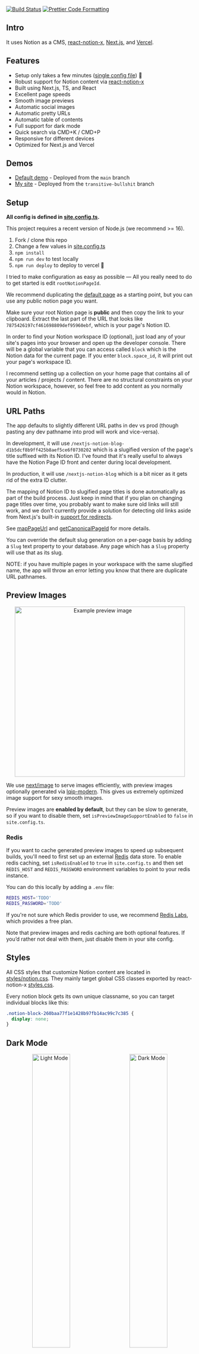 [![Build Status](https://github.com/transitive-bullshit/nextjs-notion-starter-kit/actions/workflows/build.yml/badge.svg)](https://github.com/transitive-bullshit/nextjs-notion-starter-kit/actions/workflows/build.yml) [![Prettier Code Formatting](https://img.shields.io/badge/code_style-prettier-brightgreen.svg)](https://prettier.io)

## Intro

It uses Notion as a CMS, [react-notion-x](https://github.com/NotionX/react-notion-x), [Next.js](https://nextjs.org/), and [Vercel](https://vercel.com).

## Features

- Setup only takes a few minutes ([single config file](./site.config.ts)) 💪
- Robust support for Notion content via [react-notion-x](https://github.com/NotionX/react-notion-x)
- Built using Next.js, TS, and React
- Excellent page speeds
- Smooth image previews
- Automatic social images
- Automatic pretty URLs
- Automatic table of contents
- Full support for dark mode
- Quick search via CMD+K / CMD+P
- Responsive for different devices
- Optimized for Next.js and Vercel

## Demos

- [Default demo](https://nextjs-notion-starter-kit.transitivebullsh.it) - Deployed from the `main` branch
- [My site](https://transitivebullsh.it) - Deployed from the `transitive-bullshit` branch

## Setup

**All config is defined in [site.config.ts](./site.config.ts).**

This project requires a recent version of Node.js (we recommend >= 16).

1. Fork / clone this repo
2. Change a few values in [site.config.ts](./site.config.ts)
3. `npm install`
4. `npm run dev` to test locally
5. `npm run deploy` to deploy to vercel 💪

I tried to make configuration as easy as possible — All you really need to do to get started is edit `rootNotionPageId`.

We recommend duplicating the [default page](https://notion.so/7875426197cf461698809def95960ebf) as a starting point, but you can use any public notion page you want.

Make sure your root Notion page is **public** and then copy the link to your clipboard. Extract the last part of the URL that looks like `7875426197cf461698809def95960ebf`, which is your page's Notion ID.

In order to find your Notion workspace ID (optional), just load any of your site's pages into your browser and open up the developer console. There will be a global variable that you can access called `block` which is the Notion data for the current page. If you enter `block.space_id`, it will print out your page's workspace ID.

I recommend setting up a collection on your home page that contains all of your articles / projects / content. There are no structural constraints on your Notion workspace, however, so feel free to add content as you normally would in Notion.

## URL Paths

The app defaults to slightly different URL paths in dev vs prod (though pasting any dev pathname into prod will work and vice-versa).

In development, it will use `/nextjs-notion-blog-d1b5dcf8b9ff425b8aef5ce6f0730202` which is a slugified version of the page's title suffixed with its Notion ID. I've found that it's really useful to always have the Notion Page ID front and center during local development.

In production, it will use `/nextjs-notion-blog` which is a bit nicer as it gets rid of the extra ID clutter.

The mapping of Notion ID to slugified page titles is done automatically as part of the build process. Just keep in mind that if you plan on changing page titles over time, you probably want to make sure old links will still work, and we don't currently provide a solution for detecting old links aside from Next.js's built-in [support for redirects](https://nextjs.org/docs/api-reference/next.config.js/redirects).

See [mapPageUrl](./lib/map-page-url.ts) and [getCanonicalPageId](https://github.com/NotionX/react-notion-x/blob/master/packages/notion-utils/src/get-canonical-page-id.ts) for more details.

You can override the default slug generation on a per-page basis by adding a `Slug` text property to your database. Any page which has a `Slug` property will use that as its slug.

NOTE: if you have multiple pages in your workspace with the same slugified name, the app will throw an error letting you know that there are duplicate URL pathnames.

## Preview Images

<p align="center">
  <img alt="Example preview image" src="https://user-images.githubusercontent.com/552829/160142320-35343317-aa9e-4710-bcf7-67e5cdec586d.gif" width="458">
</p>

We use [next/image](https://nextjs.org/docs/api-reference/next/image) to serve images efficiently, with preview images optionally generated via [lqip-modern](https://github.com/transitive-bullshit/lqip-modern). This gives us extremely optimized image support for sexy smooth images.

Preview images are **enabled by default**, but they can be slow to generate, so if you want to disable them, set `isPreviewImageSupportEnabled` to `false` in `site.config.ts`.

### Redis

If you want to cache generated preview images to speed up subsequent builds, you'll need to first set up an external [Redis](https://redis.io) data store. To enable redis caching, set `isRedisEnabled` to `true` in `site.config.ts` and then set `REDIS_HOST` and `REDIS_PASSWORD` environment variables to point to your redis instance.

You can do this locally by adding a `.env` file:

```bash
REDIS_HOST='TODO'
REDIS_PASSWORD='TODO'
```

If you're not sure which Redis provider to use, we recommend [Redis Labs](https://redis.com), which provides a free plan.

Note that preview images and redis caching are both optional features. If you’d rather not deal with them, just disable them in your site config.

## Styles

All CSS styles that customize Notion content are located in [styles/notion.css](./styles/notion.css). They mainly target global CSS classes exported by react-notion-x [styles.css](https://github.com/NotionX/react-notion-x/blob/master/packages/react-notion-x/src/styles.css).

Every notion block gets its own unique classname, so you can target individual blocks like this:

```css
.notion-block-260baa77f1e1428b97fb14ac99c7c385 {
  display: none;
}
```

## Dark Mode

<p align="center">
  <img alt="Light Mode" src="https://transitive-bs.notion.site/image/https%3A%2F%2Fs3-us-west-2.amazonaws.com%2Fsecure.notion-static.com%2F83ea9f0f-4761-4c0b-b53e-1913627975fc%2Ftransitivebullsh.it_-opt.jpg?table=block&id=ed7e8f60-c6d1-449e-840b-5c7762505c44&spaceId=fde5ac74-eea3-4527-8f00-4482710e1af3&width=2000&userId=&cache=v2" width="45%">
&nbsp; &nbsp; &nbsp; &nbsp;
  <img alt="Dark Mode" src="https://transitive-bs.notion.site/image/https%3A%2F%2Fs3-us-west-2.amazonaws.com%2Fsecure.notion-static.com%2Fc0839d6c-7141-48df-8afd-69b27fed84aa%2Ftransitivebullsh.it__(1)-opt.jpg?table=block&id=23b11fe5-d6df-422d-9674-39cf7f547523&spaceId=fde5ac74-eea3-4527-8f00-4482710e1af3&width=2000&userId=&cache=v2" width="45%">
</p>

Dark mode is fully supported and can be toggled via the sun / moon icon in the footer.

## Automatic Social Images

<p align="center">
  <img alt="Example social image" src="https://user-images.githubusercontent.com/552829/162001133-34d4cf24-123a-4569-a540-f683b22830d1.jpeg" width="600">
</p>

All Open Graph and social meta tags are generated from your Notion content, which makes social sharing look professional by default.

Social images are generated automatically using [Vercel OG Image Generation](https://vercel.com/docs/concepts/functions/edge-functions/og-image-generation). You can tweak the default React template for social images by editing [api/social-images.tsx](./pages/api/social-image.tsx).

You can view an example social image live in production [here](https://transitivebullsh.it/api/social-image?id=dfc7f709-ae3e-42c6-9292-f6543d5586f0).

## Automatic Table of Contents

<p align="center">
  <img alt="Smooth ToC Scrollspy" src="https://www.notion.so/image/https%3A%2F%2Fs3-us-west-2.amazonaws.com%2Fsecure.notion-static.com%2Fcb2df62d-9028-440b-964b-117711450921%2Ftoc2.gif?table=block&id=d7e9951b-289c-4ff2-8b82-b0a61fe260b1&cache=v2" width="240">
</p>

By default, every article page will have a table of contents displayed as an `aside` on desktop. It uses **scrollspy** logic to automatically update the current section as the user scrolls through your document, and makes it really easy to jump between different sections.

If a page has less than `minTableOfContentsItems` (default 3), the table of contents will be hidden. It is also hidden on the index page and if the browser window is too small.

This table of contents uses the same logic that Notion uses for its built-in Table of Contents block (see [getPageTableOfContents](https://github.com/NotionX/react-notion-x/blob/master/packages/notion-utils/src/get-page-table-of-contents.ts) for the underlying logic).

## Responsive

<p align="center">
  <img alt="Mobile article page" src="https://user-images.githubusercontent.com/552829/160132983-c2dd5830-80b3-4a0e-a8f1-abab5dbeed11.jpg" width="300">
</p>

All pages are designed to be responsive across common device sizes.

## Analytics

Analytics are an optional feature that are easy to enable if you want.

### Fathom Analytics

[Fathom](https://usefathom.com/ref/42TFOZ) provides a lightweight alternative to Google Analytics.

To enable, just add a `NEXT_PUBLIC_FATHOM_ID` environment variable, which will only be used in production.

### PostHog Analytics

[PostHog](https://posthog.com/) provides a lightweight, **open source** alternative to Google Analytics.

To enable, just add a `NEXT_PUBLIC_POSTHOG_ID` environment variable, which will only be used in production.

## Environment Variables

If you're using Redis, analytics, or any other feature which requires environment variables, then you'll need to [add them to your Vercel project](https://vercel.com/docs/concepts/projects/environment-variables).

If you want to test your redis builds with GitHub Actions, then you'll need to edit the [default build action](./.github/workflows/build.yml) to add `REDIS_HOST` and `REDIS_PASSWORD`. Here is an [example from my personal branch](https://github.com/transitive-bullshit/nextjs-notion-starter-kit/blob/transitive-bullshit/.github/workflows/build.yml#L17-L21). You'll also need to add these environment variables to your GitHub repo as [repository secrets](https://docs.github.com/en/actions/security-guides/encrypted-secrets).

## Contributing

See the [contribution guide](contributing.md) and join our amazing list of [contributors](https://github.com/transitive-bullshit/nextjs-notion-starter-kit/graphs/contributors)!

## License

MIT © [Travis Fischer](https://transitivebullsh.it)

Support my open source work by <a href="https://twitter.com/transitive_bs">following me on twitter <img src="https://storage.googleapis.com/saasify-assets/twitter-logo.svg" alt="twitter" height="24px" align="center"></a>
